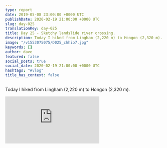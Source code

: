 ```yaml
---
type: report
date: 2019-05-08 23:00:00 +0000 UTC
publishDate: 2020-02-19 21:00:00 +0000 UTC
slug: day-025
translationKey: day-025
title: Day 25 - Sketchy landslide river crossing.
description: Today I hiked from Lingham (2,220 m) to Hongon (2,320 m).
image: "/v1553075075/D025_chhio7.jpg"
keywords: []
author: dave
featured: false
social_posts: true
social_date: 2020-02-19 21:00:00 +0000 UTC
hashtags: "#vlog"
title_has_context: false
---
```


Today I hiked from Lingham (2,220 m) to Hongon (2,320 m).

<iframe class="youtube" src="https://www.youtube.com/embed/hrtTp8KKduE" frameborder="0" allow="accelerometer; autoplay; encrypted-media; gyroscope; picture-in-picture" allowfullscreen></iframe>

